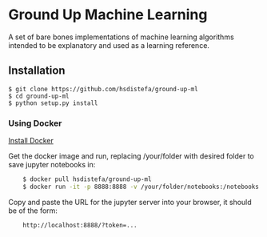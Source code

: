 # Ground Up Machine Learning

A set of bare bones implementations of machine learning algorithms intended to be explanatory and used as a learning reference.

## Installation
    $ git clone https://github.com/hsdistefa/ground-up-ml
    $ cd ground-up-ml
    $ python setup.py install

### Using Docker
[Install Docker](https://docs.docker.com/engine/installation/)

Get the docker image and run, replacing /your/folder with desired folder to save jupyter notebooks in:
``` sh
    $ docker pull hsdistefa/ground-up-ml
    $ docker run -it -p 8888:8888 -v /your/folder/notebooks:/notebooks ground-up-ml
```

Copy and paste the URL for the jupyter server into your browser, it should be of the form:
``` sh
    http://localhost:8888/?token=...
```

